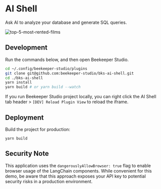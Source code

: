 # AI Shell

Ask AI to analyze your database and generate SQL queries.

![top-5-most-rented-films](https://github.com/user-attachments/assets/d9346b69-f298-4fbc-b725-f731b2c41a64)

## Development

Run the commands below, and then open Beekeeper Studio.

```bash
cd ~/.config/beekeeper-studio/plugins
git clone git@github.com:beekeeper-studio/bks-ai-shell.git
cd ./bks-ai-shell
yarn install
yarn build # or yarn build --watch
```

If you run Beekeeper Studio project locally, you can right click the AI Shell tab header > `[DEV] Reload Plugin View` to reload the iframe.

## Deployment

Build the project for production:

```
yarn build
```

## Security Note

This application uses the `dangerouslyAllowBrowser: true` flag to enable browser usage of the LangChain components. While convenient for this demo, be aware that this approach exposes your API key to potential security risks in a production environment.


